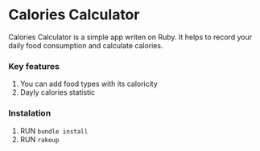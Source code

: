 # Calories Calculator

Calories Calculator is a simple app writen on Ruby. It helps to record your daily food consumption and calculate calories.

### Key features
1. You can add food types with its caloricity
2. Dayly calories statistic

### Instalation
1. RUN ```bundle install```
2. RUN ```rakeup```
